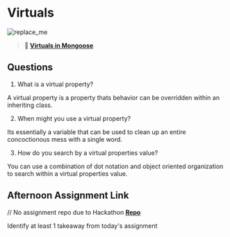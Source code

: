 # Virtuals

![replace_me](https://codeworks.blob.core.windows.net/public/assets/img/illustrations/placeholder.svg)

> **📖 [Virtuals in Mongoose](https://codeworksacademy.com/fs-student-guide/resources/wk5/04-Virtuals)**

## Questions

1. What is a virtual property?

A virtual property is a property thats behavior can be overridden within an inheriting class.


2. When might you use a virtual property? 

Its essentially a variable that can be used to clean up an entire concoctionous mess with a single word.


3. How do you search by a virtual properties value?

You can use a combination of dot notation and object oriented organization to search within a virtual properties value.


## Afternoon Assignment Link

// No assignment repo due to Hackathon
**[Repo](https://github.com/IsaiahSnyder-Programming/<ASSIGNMENT_REPO>)**

Identify at least 1 takeaway from today's assignment
